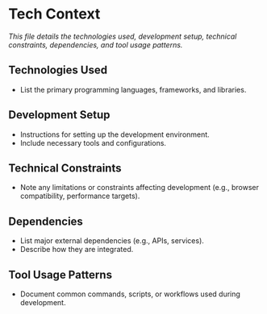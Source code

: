 # Tech Context

*This file details the technologies used, development setup, technical constraints, dependencies, and tool usage patterns.*

## Technologies Used

- List the primary programming languages, frameworks, and libraries.

## Development Setup

- Instructions for setting up the development environment.
- Include necessary tools and configurations.

## Technical Constraints

- Note any limitations or constraints affecting development (e.g., browser compatibility, performance targets).

## Dependencies

- List major external dependencies (e.g., APIs, services).
- Describe how they are integrated.

## Tool Usage Patterns

- Document common commands, scripts, or workflows used during development.
